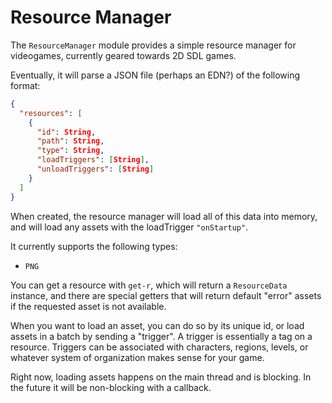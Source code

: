 # Resource Manager

The `ResourceManager` module provides a simple resource manager for videogames, currently geared towards 2D SDL games. 

Eventually, it will parse a JSON file (perhaps an EDN?) of the following format:
```json
{ 
  "resources": [
    {
      "id": String,
      "path": String,
      "type": String,
      "loadTriggers": [String],
      "unloadTriggers": [String]
    }
  ]
}
```

When created, the resource manager will load all of this data into memory, and will load any assets with the loadTrigger `"onStartup"`.

It currently supports the following types:
- `PNG`

You can get a resource with `get-r`, which will return a `ResourceData` instance, and there are special getters that will return default "error" assets if the requested asset is not available.

When you want to load an asset, you can do so by its unique id, or load assets in a batch by sending a "trigger". A trigger is essentially a tag on a resource. Triggers can be associated with characters, regions, levels, or whatever system of organization makes sense for your game. 

Right now, loading assets happens on the main thread and is blocking. In the future it will be non-blocking with a callback.
